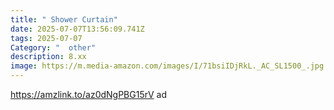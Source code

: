 ```yaml
---
title: " Shower Curtain"
date: 2025-07-07T13:56:09.741Z
tags: 2025-07-07
Category: "  other"
description: 8.xx
image: https://m.media-amazon.com/images/I/71bsiIDjRkL._AC_SL1500_.jpg
---
```

https://amzlink.to/az0dNgPBG15rV ad
